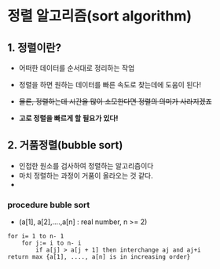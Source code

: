 # 정렬 알고리즘(sort algorithm)
## 1. 정렬이란?
 - 어떠한 데이터를 순서대로 정리하는 작업
 - 정렬을 하면 원하는 데이터를 빠른 속도로 찾는데에 도움이 된다!
 - ~~물론, 정렬하는데 시간을 많이 소모한다면 정렬의 의미가 사라지겠죠~~
 
 -  **고로 정렬을 빠르게 할 필요가 있다!**

## 2. 거품정렬(bubble sort)
 - 인접한 원소를 검사하여 정렬하는 알고리즘이다
 - 마치 정렬하는 과정이 거품이 올라오는 것 같다.
 - 
 
 ### procedure buble sort
  - (a[1], a[2],....,a[n] : real number, n >= 2)
  ```
  for i= 1 to n- 1
      for j:= i to n- i
          if a[j] > a[j + 1] then interchange aj and aj+i
  return max {a[1], ...., a[n] is in increasing order}
   ```

